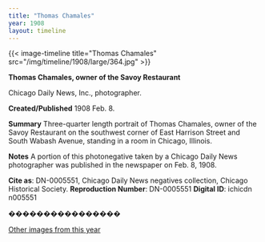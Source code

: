 ```yaml
---
title: "Thomas Chamales"
year: 1908
layout: timeline
---
```


{{< image-timeline title="Thomas Chamales" src="/img/timeline/1908/large/364.jpg" >}}


__**Thomas Chamales, owner of the Savoy Restaurant**__

Chicago Daily News, Inc., photographer.

**Created/Published**
1908 Feb. 8.

**Summary**
Three-quarter length portrait of Thomas Chamales, owner of the Savoy Restaurant on the southwest corner of East Harrison Street and South Wabash Avenue, standing in a room in Chicago, Illinois.

**Notes**
A portion of this photonegative taken by a Chicago Daily News photographer was published in the newspaper on Feb. 8, 1908.

__Cite as__: DN-0005551, Chicago Daily News negatives collection, Chicago Historical Society.
__Reproduction Number__: DN-0005551
__Digital ID__: ichicdn n005551

����������������

[Other images from this year](/historical/timeline/1908)